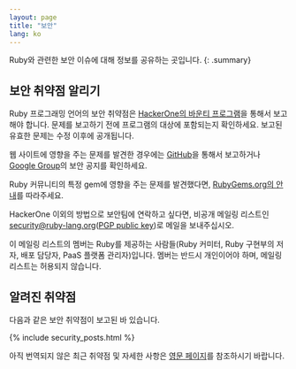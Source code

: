 ```yaml
---
layout: page
title: "보안"
lang: ko
---
```


Ruby와 관련한 보안 이슈에 대해 정보를 공유하는 곳입니다.
{: .summary}

## 보안 취약점 알리기

Ruby 프로그래밍 언어의 보안 취약점은 [HackerOne의 바운티 프로그램](https://hackerone.com/ruby)을
통해서 보고해야 합니다. 문제를 보고하기 전에 프로그램의 대상에 포함되는지 확인하세요.
보고된 유효한 문제는 수정 이후에 공개됩니다.

웹 사이트에 영향을 주는 문제를 발견한 경우에는 [GitHub](https://github.com/ruby/www.ruby-lang.org/issues/new)을
통해서 보고하거나 [Google Group](https://groups.google.com/g/ruby-security-ann)의
보안 공지를 확인하세요.

Ruby 커뮤니티의 특정 gem에 영향을 주는 문제를 발견했다면, [RubyGems.org의 안내](http://guides.rubygems.org/security/#reporting-security-vulnerabilities)를 따라주세요.

HackerOne 이외의 방법으로 보안팀에 연락하고 싶다면,
비공개 메일링 리스트인 security@ruby-lang.org([PGP public key](/security.asc))로 메일을 보내주십시오.

이 메일링 리스트의 멤버는 Ruby를 제공하는 사람들(Ruby 커미터, Ruby 구현부의
저자, 배포 담당자, PaaS 플랫폼 관리자)입니다.
멤버는 반드시 개인이어야 하며, 메일링 리스트는 허용되지 않습니다.

## 알려진 취약점

다음과 같은 보안 취약점이 보고된 바 있습니다.

{% include security_posts.html %}

아직 번역되지 않은 최근 취약점 및 자세한 사항은 [영문 페이지](/en/security/)를 참조하시기 바랍니다.
